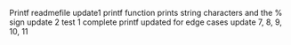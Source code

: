 Printf readmefile
update1
printf function prints string characters and the % sign
update 2
test 1 complete
printf updated for edge cases
update 7, 8, 9, 10, 11
